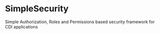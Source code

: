 SimpleSecurity
==============

Simple Authorization, Roles and Permissions based security framework for CDI applications
